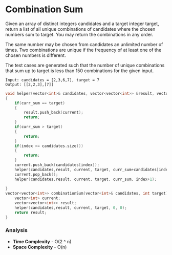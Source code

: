 # Combination Sum
Given an array of distinct integers candidates and a target integer target, return a list of all unique combinations of candidates where the chosen numbers sum to target. You may return the combinations in any order.

The same number may be chosen from candidates an unlimited number of times. Two combinations are unique if the frequency of at least one of the chosen numbers is different.

The test cases are generated such that the number of unique combinations that sum up to target is less than 150 combinations for the given input.

```
Input: candidates = [2,3,6,7], target = 7
Output: [[2,2,3],[7]]
```

```cpp
void helper(vector<int>& candidates, vector<vector<int>> &result, vector<int> &current, int target, int curr_sum, int index)
{
    if(curr_sum == target)
    {
        result.push_back(current);
        return;
    }
    if(curr_sum > target)
    {
        return;
    }
    if(index >= candidates.size())
    {
        return;
    }
    current.push_back(candidates[index]);
    helper(candidates,result, current, target, curr_sum+candidates[index], index);
    current.pop_back();
    helper(candidates,result, current, target, curr_sum, index+1);
    
}
vector<vector<int>> combinationSum(vector<int>& candidates, int target) {
    vector<int> current;
    vector<vector<int>> result;
    helper(candidates,result, current, target, 0, 0);
    return result;
}
```

### Analysis
- **Time Complexity** - O(2 ^ n)
- **Space Complexity** - O(n)
